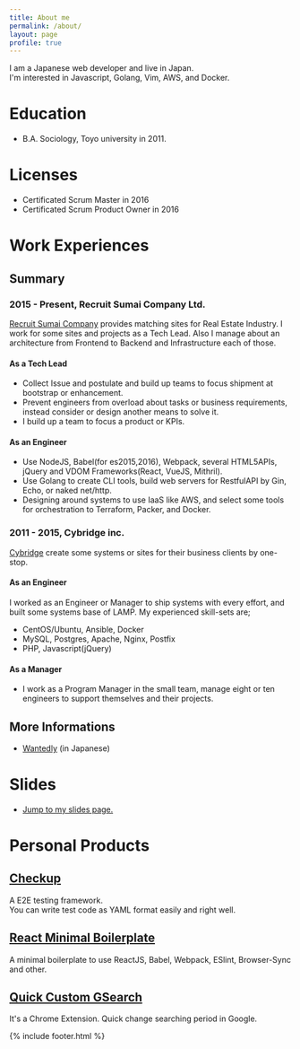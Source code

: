 ```yaml
---
title: About me
permalink: /about/
layout: page
profile: true
---
```


I am a Japanese web developer and live in Japan.  
I'm interested in Javascript, Golang, Vim, AWS, and Docker.

# Education

- B.A. Sociology, Toyo university in 2011. 

# Licenses

- Certificated Scrum Master in 2016
- Certificated Scrum Product Owner in 2016

# Work Experiences

## Summary

### 2015 - Present, Recruit Sumai Company Ltd.
[Recruit Sumai Company](http://www.recruit-sumai.co.jp/) provides matching sites for Real Estate Industry.
I work for some sites and projects as a Tech Lead. Also I manage about an architecture from Frontend to Backend and Infrastructure each of those.

#### As a Tech Lead

- Collect Issue and postulate and build up teams to focus shipment at bootstrap or enhancement.
- Prevent engineers from overload about tasks or business requirements, instead consider or design another means to solve it.
- I build up a team to focus a product or KPIs.

#### As an Engineer

- Use NodeJS, Babel(for es2015,2016), Webpack, several HTML5APIs, jQuery and VDOM Frameworks(React, VueJS, Mithril).
- Use Golang to create CLI tools, build web servers for RestfulAPI by Gin, Echo, or naked net/http.
- Designing around systems to use IaaS like AWS, and select some tools for orchestration to Terraform, Packer, and Docker.


### 2011 - 2015, Cybridge inc.
[Cybridge](https://www.cybridge.jp/) create some systems or sites for their business clients by one-stop.

#### As an Engineer

I worked as an Engineer or Manager to ship systems with every effort, and built some systems base of LAMP. 
My experienced skill-sets are;

- CentOS/Ubuntu, Ansible, Docker
- MySQL, Postgres, Apache, Nginx, Postfix
- PHP, Javascript(jQuery)
 
#### As a Manager

- I work as a Program Manager in the small team, manage eight or ten engineers to support themselves and their projects.

## More Informations

- [Wantedly](https://www.wantedly.com/users/18446777) (in Japanese)
<!-- - ~~[Linkedin](https://www.linkedin.com/in/%E8%80%95%E5%A4%AA%E9%83%8E-%E5%90%89%E6%9D%BE-17813389) (in English)~~ -->

# Slides

- [Jump to my slides page.](/slides/)

# Personal Products 

## [Checkup](https://github.com/ktrysmt/checkup)
A E2E testing framework.   
You can write test code as YAML format easily and right well.

## [React Minimal Boilerplate](https://github.com/ktrysmt/react-minimal-boilerplate) 
A minimal boilerplate to use ReactJS, Babel, Webpack, ESlint, Browser-Sync and other.

## [Quick Custom GSearch](https://github.com/ktrysmt/quick-custom-gsearch)
It's a Chrome Extension. Quick change searching period in Google. 

{% include footer.html %}
